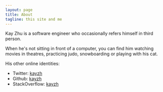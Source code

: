 ```yaml
---
layout: page
title: About
tagline: this site and me
---
```


Kay Zhu is a software engineer who occasionally refers himself in third person.


When he's not sitting in front of a computer, you can find him watching movies
in theatres, practicing judo, snowboarding or playing with his cat.


His other online identities:
* Twitter: [kayzh](http://twitter.com/kayzh)
* Github: [kayzh](https://github.com/kayzh)
* StackOverflow: [kayzh](http://stackoverflow.com/users/853611/kay-zhu)
